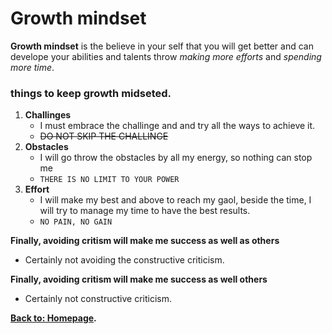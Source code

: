 # Growth mindset
**Growth mindset** is the believe in your self that you will get better and can develope your abilities and talents throw *making more efforts* and *spending more time*.

### things to keep growth midseted.
1. **Challinges** 
   - I must embrace the challinge and and try all the ways to achieve it.
   - ~~DO NOT SKIP THE CHALLINGE~~
2. **Obstacles**
   - I will go throw the obstacles by all my energy, so nothing can stop me
   - ` THERE IS NO LIMIT TO YOUR POWER `
3. **Effort** 
   - I will make my best and above to reach my gaol, beside the time, I will try to manage my time to have the best results.
   - ` NO PAIN, NO GAIN `
 
 
 **Finally, avoiding critism will make me success as well as others** 
   - Certainly not avoiding the constructive criticism.

 **Finally, avoiding critism will make me success as well others** 
   - Certainly not constructive criticism.

**[Back to: Homepage](https://omarhumamah.github.io/reading-note/).**